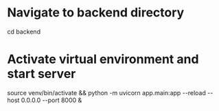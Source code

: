 # Navigate to backend directory
cd backend

# Activate virtual environment and start server
source venv/bin/activate && python -m uvicorn app.main:app --reload --host 0.0.0.0 --port 8000 &
